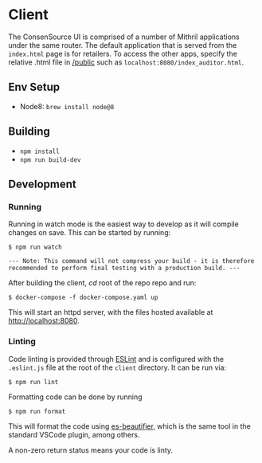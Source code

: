 # Client

The ConsenSource UI is comprised of a number of Mithril applications under the same router. The default application that is served from the `index.html` page is for retailers. To access the other apps, specify the relative .html file in [/public](/client/public) such as `localhost:8080/index_auditor.html`.

## Env Setup

  - Node8: `brew install node@8`

## Building

  - `npm install`
  - `npm run build-dev`

## Development

### Running 
Running in watch mode is the easiest way to develop as it will compile changes on save. This can be started by running:

```
$ npm run watch

--- Note: This command will not compress your build - it is therefore recommended to perform final testing with a production build. ---
```

After building the client, _cd_ root of the repo repo and run:

```
$ docker-compose -f docker-compose.yaml up
```

This will start an httpd server, with the files hosted available at
[http://localhost:8080](http://localhost:8080).

### Linting

Code linting is provided through [ESLint](eslint.org) and is configured with the
`.eslint.js` file at the root of the `client` directory. It can be run via:

```
$ npm run lint
```

Formatting code can be done by running

```
$ npm run format
```

This will format the code using [es-beautifier](https://github.com/dai-shi/es-beautifier),
which is the same tool in the standard VSCode plugin, among others.

A non-zero return status means your code is linty.
